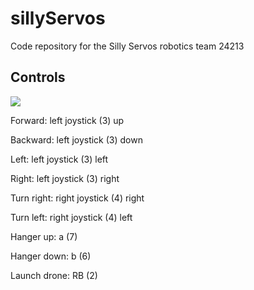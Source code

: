 # sillyServos
Code repository for the Silly Servos robotics team 24213
<br>
<h2>Controls</h2>
<img src="https://jacobkaiserman.com/sillyServos/controller.png">


<p>Forward: left joystick (3) up</p>
<p>Backward: left joystick (3) down</p>
<p>Left: left joystick (3) left</p>
<p>Right: left joystick (3) right</p>
<p>Turn right: right joystick (4) right</p>
<p>Turn left: right joystick (4) left</p>
<!--<p>Open claw: left bumper (1)</p>
<p>Close claw: right bumper (2)</p>
<p>Arm up: right trigger (14)</p>
<p>Arm down: left trigger (13)</p>-->
<p>Hanger up: a (7)</p>
<p>Hanger down: b (6)</p>
<p>Launch drone: RB (2)</p>
